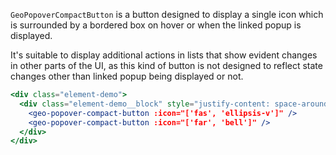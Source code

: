 `GeoPopoverCompactButton` is a button designed to display a single icon which
is surrounded by a bordered box on hover or when the linked popup is displayed.

It's suitable to display additional actions in lists that show evident changes
in other parts of the UI, as this kind of button is not designed to reflect
state changes other than linked popup being displayed or not.

```jsx
<div class="element-demo">
  <div class="element-demo__block" style="justify-content: space-around;">
    <geo-popover-compact-button :icon="['fas', 'ellipsis-v']" />
    <geo-popover-compact-button :icon="['far', 'bell']" />
  </div>
</div>
```
